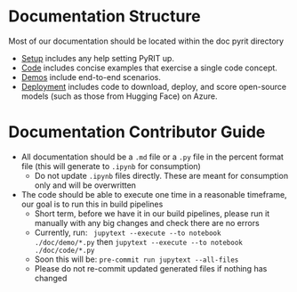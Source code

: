 # Documentation Structure

Most of our documentation should be located within the doc pyrit directory

- [Setup](./setup/) includes any help setting PyRIT up.
- [Code](./code) includes concise examples that exercise a single code concept.
- [Demos](./demo) include end-to-end scenarios.
- [Deployment](./deployment/) includes code to download, deploy, and score open-source models (such as those from Hugging Face) on Azure.

# Documentation Contributor Guide

- All documentation should be a `.md` file or a `.py` file in the percent format file (this will generate to `.ipynb` for consumption)
  - Do not update `.ipynb` files directly. These are meant for consumption only and will be overwritten
- The code should be able to execute one time in a reasonable timeframe, our goal is to run this in build pipelines
  - Short term, before we have it in our build pipelines, please run it manually with any big changes and check there are no errors
  - Currently, run: ` jupytext --execute --to notebook  ./doc/demo/*.py` then `jupytext --execute --to notebook  ./doc/code/*.py`
  - Soon this will be: `pre-commit run jupytext --all-files`
  - Please do not re-commit updated generated files if nothing has changed
